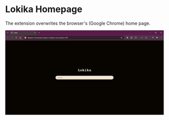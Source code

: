 # Lokika Homepage

The extension overwrites the browser's (Google Chrome) home page.

![Screenshot](./screenshots/image.png)
